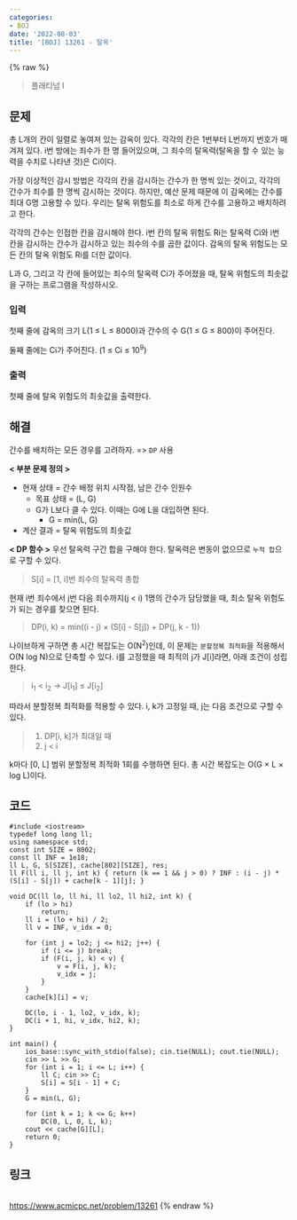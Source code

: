 ```yaml
---
categories:
- BOJ
date: '2022-08-03'
title: '[BOJ] 13261 - 탈옥'
---
```


{% raw %}
> 플래티넘 I<br>

## 문제
총 L개의 칸이 일렬로 놓여져 있는 감옥이 있다. 각각의 칸은 1번부터 L번까지 번호가 매겨져 있다. i번 방에는 죄수가 한 명 들어있으며, 그 죄수의 탈옥력(탈옥을 할 수 있는 능력을 수치로 나타낸 것)은 Ci이다.

가장 이상적인 감시 방법은 각각의 칸을 감시하는 간수가 한 명씩 있는 것이고, 각각의 간수가 죄수를 한 명씩 감시하는 것이다. 하지만, 예산 문제 때문에 이 감옥에는 간수를 최대 G명 고용할 수 있다. 우리는 탈옥 위험도를 최소로 하게 간수를 고용하고 배치하려고 한다.

각각의 간수는 인접한 칸을 감시해야 한다. i번 칸의 탈옥 위험도 Ri는 탈옥력 Ci와 i번 칸을 감시하는 간수가 감시하고 있는 죄수의 수를 곱한 값이다. 감옥의 탈옥 위험도는 모든 칸의 탈옥 위험도 Ri를 더한 값이다.

L과 G, 그리고 각 칸에 들어있는 죄수의 탈옥력 Ci가 주어졌을 때, 탈옥 위험도의 최솟값을 구하는 프로그램을 작성하시오.

### 입력
첫째 줄에 감옥의 크기 L(1 ≤ L ≤ 8000)과 간수의 수 G(1 ≤ G ≤ 800)이 주어진다.

둘째 줄에는 Ci가 주어진다. (1 ≤ Ci  ≤ 10<sup>9</sup>)

### 출력
첫째 줄에 탈옥 위험도의 최솟값을 출력한다.

## 해결
간수를 배치하는 모든 경우를 고려하자. => `DP` 사용

**< 부분 문제 정의 >**
- 현재 상태 = 간수 배정 위치 시작점, 남은 간수 인원수
	- 목표 상태 = (L, G)
	- G가 L보다 클 수 있다. 이때는 G에 L을 대입하면 된다.
		- G = min(L, G)
- 계산 결과 = 탈옥 위험도의 최솟값

**< DP 함수 >**
우선 탈옥력 구간 합을 구해야 한다. 탈옥력은 변동이 없으므로 `누적 합`으로 구할 수 있다.
> S[i] = [1, i]번 죄수의 탈옥력 총합<br>

현재 i번 죄수에서 j번 다음 죄수까지(j < i) 1명의 간수가 담당했을 때, 최소 탈옥 위험도가 되는 경우를 찾으면 된다.
> DP(i, k) = min((i - j) × (S[i] - S[j]) + DP(j, k - 1)) <br>

나이브하게 구하면 총 시간 복잡도는 O(N<sup>2</sup>)인데, 이 문제는 `분할정복 최적화`을 적용해서 O(N log N)으로 단축할 수 있다. i를 고정했을 때 최적의 j가 J[i]라면, 아래 조건이 성립한다. 
> i<sub>1</sub> < i<sub>2</sub> → J[i<sub>1</sub>] ≤ J[i<sub>2</sub>]<br>

따라서 분할정복 최적화를 적용할 수 있다. i, k가 고정일 때, j는 다음 조건으로 구할 수 있다.
> 1. DP[i, k]가 최대일 때<br>
> 2. j < i<br>

k마다 [0, L] 범위 분할정복 최적화 1회를 수행하면 된다. 총 시간 복잡도는 O(G × L × log L)이다.

## 코드
```
#include <iostream>
typedef long long ll;
using namespace std;
const int SIZE = 8002;
const ll INF = 1e18;
ll L, G, S[SIZE], cache[802][SIZE], res;
ll F(ll i, ll j, int k) { return (k == 1 && j > 0) ? INF : (i - j) * (S[i] - S[j]) + cache[k - 1][j]; }

void DC(ll lo, ll hi, ll lo2, ll hi2, int k) {
	if (lo > hi)
		return;
	ll i = (lo + hi) / 2;
	ll v = INF, v_idx = 0;

	for (int j = lo2; j <= hi2; j++) {
		if (i <= j) break;
		if (F(i, j, k) < v) {
			v = F(i, j, k);
			v_idx = j;
		}
	}
	cache[k][i] = v;

	DC(lo, i - 1, lo2, v_idx, k);
	DC(i + 1, hi, v_idx, hi2, k);
}

int main() {
	ios_base::sync_with_stdio(false); cin.tie(NULL); cout.tie(NULL);
	cin >> L >> G;
	for (int i = 1; i <= L; i++) {
		ll C; cin >> C;
		S[i] = S[i - 1] + C;
	}
	G = min(L, G);

	for (int k = 1; k <= G; k++)
		DC(0, L, 0, L, k);
	cout << cache[G][L];
	return 0;
}
```

## 링크
<br>https://www.acmicpc.net/problem/13261
{% endraw %}